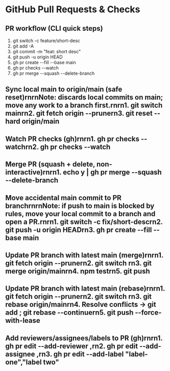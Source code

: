 # GitHub Pull Requests & Checks

## PR workflow (CLI quick steps)

1. git switch -c feature/short-desc
2. git add -A
3. git commit -m "feat: short desc"
4. git push -u origin HEAD
5. gh pr create --fill --base main
6. gh pr checks --watch
7. gh pr merge --squash --delete-branch

## Sync local main to origin/main (safe reset)rnrnNote: discards local commits on main; move any work to a branch first.rnrn1. git switch mainrn2. git fetch origin --prunern3. git reset --hard origin/main

## Watch PR checks (gh)rnrn1. gh pr checks --watchrn2. gh pr checks <number> --watch

## Merge PR (squash + delete, non-interactive)rnrn1. echo y | gh pr merge <number> --squash --delete-branch

## Move accidental main commit to PR branchrnrnNote: if push to main is blocked by rules, move your local commit to a branch and open a PR.rnrn1. git switch -c fix/short-descrn2. git push -u origin HEADrn3. gh pr create --fill --base main

## Update PR branch with latest main (merge)rnrn1. git fetch origin --prunern2. git switch <branch>rn3. git merge origin/mainrn4. npm testrn5. git push

## Update PR branch with latest main (rebase)rnrn1. git fetch origin --prunern2. git switch <branch>rn3. git rebase origin/mainrn4. Resolve conflicts → git add <file> ; git rebase --continuern5. git push --force-with-lease

## Add reviewers/assignees/labels to PR (gh)rnrn1. gh pr edit <number> --add-reviewer <user1>,<user2>rn2. gh pr edit <number> --add-assignee <user1>,<user2>rn3. gh pr edit <number> --add-label "label-one","label two"
